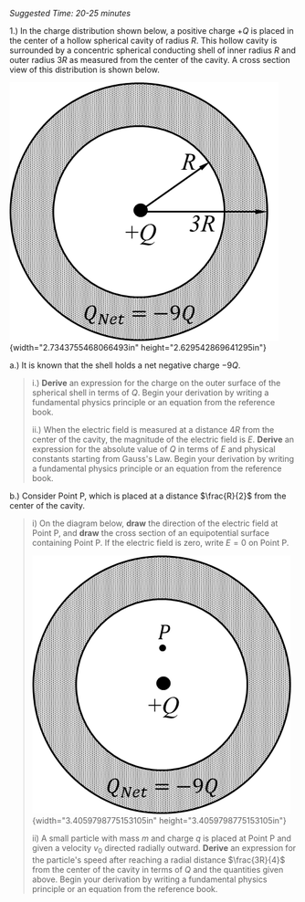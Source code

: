 *Suggested Time: 20-25 minutes*

1.) In the charge distribution shown below, a positive charge $+ Q$ is
placed in the center of a hollow spherical cavity of radius $R$. This
hollow cavity is surrounded by a concentric spherical conducting shell
of inner radius $R$ and outer radius $3R$ as measured from the center of
the cavity. A cross section view of this distribution is shown below.

![](media/image1.png){width="2.7343755468066493in"
height="2.629542869641295in"}

a.) It is known that the shell holds a net negative charge $- 9Q$.

> i.) **Derive** an expression for the charge on the outer surface of
> the spherical shell in terms of $Q$. Begin your derivation by writing
> a fundamental physics principle or an equation from the reference
> book.
>
> ii.) When the electric field is measured at a distance $4R$ from the
> center of the cavity, the magnitude of the electric field is $E$.
> **Derive** an expression for the absolute value of $Q$ in terms of $E$
> and physical constants starting from Gauss's Law. Begin your
> derivation by writing a fundamental physics principle or an equation
> from the reference book.

b.) Consider Point P, which is placed at a distance $\frac{R}{2}$ from
the center of the cavity.

> i\) On the diagram below, **draw** the direction of the electric field
> at Point P, and **draw** the cross section of an equipotential surface
> containing Point P. If the electric field is zero, write $E = 0$ on
> Point P.
>
> ![](media/image2.png){width="3.4059798775153105in"
> height="3.4059798775153105in"}
>
> ii\) A small particle with mass $m$ and charge $q$ is placed at Point
> P and given a velocity $v_{0}$ directed radially outward. **Derive**
> an expression for the particle's speed after reaching a radial
> distance $\frac{3R}{4}$ from the center of the cavity in terms of $Q$
> and the quantities given above. Begin your derivation by writing a
> fundamental physics principle or an equation from the reference book.
